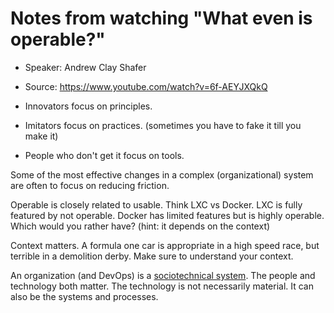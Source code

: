 # Notes from watching "What even is operable?"

* Speaker: Andrew Clay Shafer
* Source: https://www.youtube.com/watch?v=6f-AEYJXQkQ

* Innovators focus on principles.
* Imitators focus on practices. (sometimes you have to fake it till you make it)
* People who don't get it focus on tools.

Some of the most effective changes in a complex (organizational) system are often to focus on reducing friction.

Operable is closely related to usable. Think LXC vs Docker. LXC is fully featured by not operable. Docker has limited features but is highly operable. Which would you rather have? (hint: it depends on the context)

Context matters. A formula one car is appropriate in a high speed race, but terrible in a demolition derby. Make sure to understand your context.

An organization (and DevOps) is a [sociotechnical system](https://en.wikipedia.org/wiki/Sociotechnical_system). The people and technology both matter. The technology is not necessarily material. It can also be the systems and processes.
